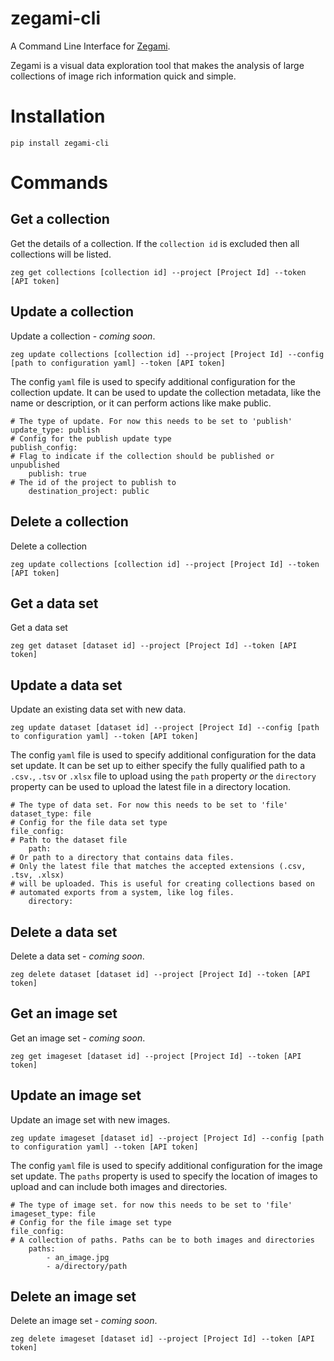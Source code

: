 # zegami-cli
A Command Line Interface for [Zegami](https://www.zegami.com).

Zegami is a visual data exploration tool that makes the analysis of large collections of image rich information quick and simple.

# Installation
```
pip install zegami-cli
```

# Commands

## Get a collection
Get the details of a collection.
If the `collection id` is excluded then all collections will be listed.
```
zeg get collections [collection id] --project [Project Id] --token [API token]
```

## Update a collection
Update a collection - *coming soon*.
```
zeg update collections [collection id] --project [Project Id] --config [path to configuration yaml] --token [API token]
```

The config `yaml` file is used to specify additional configuration for the collection update. It can be used to update the collection metadata, like the name or description, or it can perform actions like make public.
```
# The type of update. For now this needs to be set to 'publish'
update_type: publish
# Config for the publish update type
publish_config:
# Flag to indicate if the collection should be published or unpublished
    publish: true
# The id of the project to publish to
    destination_project: public
```

## Delete a collection
Delete a collection
```
zeg update collections [collection id] --project [Project Id] --token [API token]
```

## Get a data set
Get a data set
```
zeg get dataset [dataset id] --project [Project Id] --token [API token]
```

## Update a data set
Update an existing data set with new data.
```
zeg update dataset [dataset id] --project [Project Id] --config [path to configuration yaml] --token [API token]
```

The config `yaml` file is used to specify additional configuration for the data set update. It can be set up to either specify the fully qualified path to a `.csv.`, `.tsv` or `.xlsx` file to upload using the `path` property *or* the `directory` property can be used to upload the latest file in a directory location.
```
# The type of data set. For now this needs to be set to 'file'
dataset_type: file
# Config for the file data set type
file_config:
# Path to the dataset file
    path: 
# Or path to a directory that contains data files.
# Only the latest file that matches the accepted extensions (.csv, .tsv, .xlsx)
# will be uploaded. This is useful for creating collections based on
# automated exports from a system, like log files.
    directory:
```

## Delete a data set
Delete a data set - *coming soon*.
```
zeg delete dataset [dataset id] --project [Project Id] --token [API token]
```

## Get an image set
Get an image set - *coming soon*.
```
zeg get imageset [dataset id] --project [Project Id] --token [API token]
```

## Update an image set
Update an image set with new images.
```
zeg update imageset [dataset id] --project [Project Id] --config [path to configuration yaml] --token [API token]
```

The config `yaml` file is used to specify additional configuration for the image set update. The `paths` property is used to specify the location of images to upload and can include both images and directories.
```
# The type of image set. for now this needs to be set to 'file'
imageset_type: file
# Config for the file image set type
file_config:
# A collection of paths. Paths can be to both images and directories 
    paths:
        - an_image.jpg
        - a/directory/path
```

## Delete an image set
Delete an image set - *coming soon*.
```
zeg delete imageset [dataset id] --project [Project Id] --token [API token]
```
